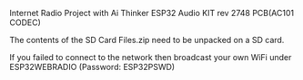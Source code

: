 Internet Radio Project with Ai Thinker ESP32 Audio KIT rev 2748 PCB(AC101 CODEC)

The contents of the SD Card Files.zip need to be unpacked on a SD card.

If you failed to connect to the network then broadcast your own WiFi under ESP32WEBRADIO (Password: ESP32PSWD)

